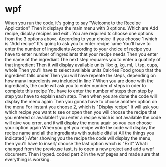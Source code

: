 # wpf
When you run the code, it's going to say "Welcome to the Receipe Application" Then it displays the main menu with 3 options. Which are Add recipe, display recipes and exit . You are required to choose one options from the 3 options above. According to your choice, if you choose 1 which is "Add recipe" It's going to ask you to enter recipe name You'll have to enter the number of ingredients According to your choice of recipe you have to enter number of ingrediants that your recipe needs Then you enter the name of the ingrediant The next step requares you to enter a quatinty of that ingredient Then it will display available units like: g, kg, ml, l, tsp, cups, whole Then you'll have to select available units Calories Food group that the ingredient falls under Then you will have repeate the steps, depending on how many ingredients you included in line 7 When you are done with the ingrediants, the code will ask you to enter number of steps in oder to complete this recipe You have to enter the number of steps then step by step you have to explain each step. Then when you are done the code will display the menu again Then you gonna have to choose another option on the menu For instant you choose 2, which is "Display recipe" It will ask you which recipe you want to see or open then you will choose the recipe that you entered or available If you enter a recipe which is not available the code will give you error, and it will display the menu again so you can choose your option again When you get you recipe write the code will display the recipe name and all the ingrediants with sutable ditails( All the things you indicated ) After showing you the recipe the code will display the menu, then you'll have to insert/ choose the last option which is "Exit"
What i changed from the previouse tast, is to open a new project and add a wpf document.
Then i typed/ coded part 2 in the wpf pages and made sure that everything is working.
